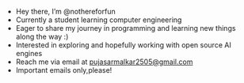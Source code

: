 -  Hey there, I’m @nothereforfun
-  Currently a student learning computer engineering
-  Eager to share my journey in programming and learning new things along the way :)
-  Interested in exploring and hopefully working with open source AI engines 
-  Reach me via email at pujasarmalkar2505@gmail.com 
-  Important emails only,please!


